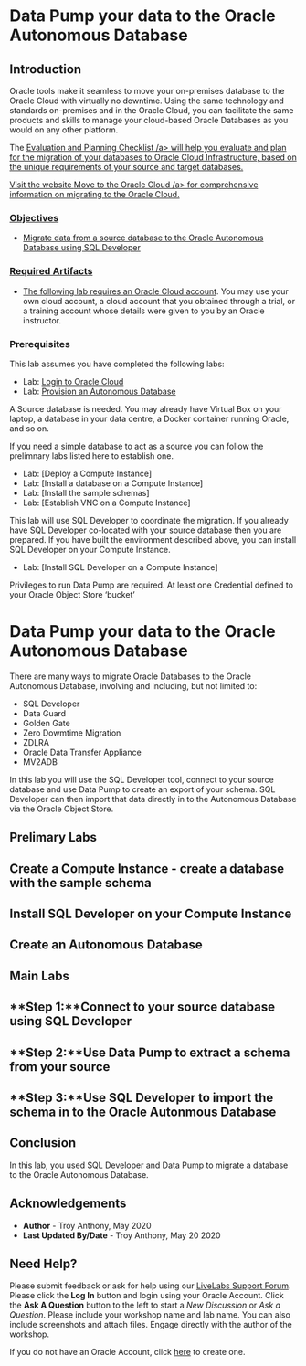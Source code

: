 # Data Pump your data to the Oracle Autonomous Database

## Introduction
Oracle tools make it seamless to move your on-premises database to the Oracle Cloud with virtually no downtime. Using the same technology and standards on-premises and in the Oracle Cloud, you can facilitate the same products and skills to manage your cloud-based Oracle Databases as you would on any other platform.

The <a href="https://blogs.oracle.com/cloud-infrastructure/database-migration-to-oracle-cloud-infrastructure-evaluation-and-planning-checklist" target="\_blank"> Evaluation and Planning Checklist /a> will help you evaluate and plan for the migration of your databases to Oracle Cloud Infrastructure, based on the unique requirements of your source and target databases.

Visit the website <a href="https://www.oracle.com/database/technologies/cloud-migration.html" target="\_blank"> Move to the Oracle Cloud /a> for comprehensive information on migrating to the Oracle Cloud.

### Objectives

-   Migrate data from a source database to the Oracle Autonomous Database using SQL Developer

### Required Artifacts

-   The following lab requires an <a href="https://www.oracle.com/cloud/free/" target="\_blank">Oracle Cloud account</a>. You may use your own cloud account, a cloud account that you obtained through a trial, or a training account whose details were given to you by an Oracle instructor.

### Prerequisites
This lab assumes you have completed the following labs:
* Lab: [Login to Oracle Cloud]()
* Lab: [Provision an Autonomous Database]()

A Source database is needed. You may already have Virtual Box on your laptop, a database in your data centre, a Docker container running Oracle, and so on.

If you need a simple database to act as a source you can follow the prelimnary labs listed here to establish one.
* Lab: [Deploy a Compute Instance]
* Lab: [Install a database on a Compute Instance]
* Lab: [Install the sample schemas]
* Lab: [Establish VNC on a Compute Instance]

This lab will use SQL Developer to coordinate the migration. If you already have SQL Developer co-located with your source database then you are prepared. If you have built the environment described above, you can install SQL Developer on your Compute Instance.
* Lab: [Install SQL Developer on a Compute Instance]

Privileges to run Data Pump are required.
At least one Credential defined to your Oracle Object Store ‘bucket’

# Data Pump your data to the Oracle Autonomous Database

There are many ways to migrate Oracle Databases to the Oracle Autonomous Database, involving and including, but not limited to:

  * SQL Developer
  * Data Guard
  * Golden Gate
  * Zero Dowmtime Migration
  * ZDLRA
  * Oracle Data Transfer Appliance
  * MV2ADB

In this lab you will use the SQL Developer tool, connect to your source database and use Data Pump to create an export of your schema. SQL Developer can then import that data directly in to the Autonomous Database via the Oracle Object Store.

## Prelimary Labs
## Create a Compute Instance - create a database with the sample schema
## Install SQL Developer on your Compute Instance
## Create an Autonomous Database

## Main Labs
## **Step 1:**Connect to your source database using SQL Developer

## **Step 2:**Use Data Pump to extract a schema from your source

## **Step 3:**Use SQL Developer to import the schema in to the Oracle Autonmous Database

## Conclusion
 In this lab, you used SQL Developer and Data Pump to migrate a database to the Oracle Autonomous Database.

## Acknowledgements

 - **Author** - Troy Anthony, May 2020
 - **Last Updated By/Date** - Troy Anthony, May 20 2020

 ## Need Help?
Please submit feedback or ask for help using our [LiveLabs Support Forum](https://community.oracle.com/tech/developers/categories/livelabsdiscussions). Please click the **Log In** button and login using your Oracle Account. Click the **Ask A Question** button to the left to start a *New Discussion* or *Ask a Question*.  Please include your workshop name and lab name.  You can also include screenshots and attach files.  Engage directly with the author of the workshop.

If you do not have an Oracle Account, click [here](https://profile.oracle.com/myprofile/account/create-account.jspx) to create one.
